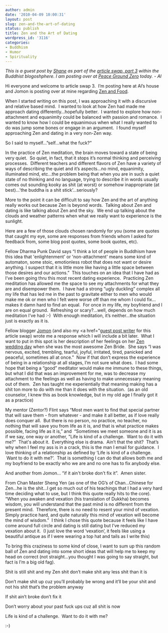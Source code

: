 ```yaml
---
author: admin
date: '2010-04-09 10:00:31'
layout: post
slug: zen-and-the-art-of-dating
status: publish
title: Zen and the Art of Dating
wordpress_id: '3116'
categories:
- Buddhism
- Humor
- Spirituality
---
```

<em>This is a guest post by <a href="http://zenfant.wordpress.com/about-zenfant/">Shane</a> as part of the <a href="http://preciousmetal.wordpress.com/2010/03/22/article-swap-pt-3-pairings-announced/">article swap, part 3</a> within the Buddhist blogoshphere. I am posting over at <a href="http://peacegroundzero.wordpress.com/">Peace Ground Zero</a> today. - Al</em>

Hi everyone and welcome to article swap 3.  I’m posting here at Al’s house and Jomon is posting over at mine regarding <a href="http://www.zenfant.wordpress.com/">Zen and Food</a>.

When I started writing on this post, I was approaching it with a discursive and relative based mind.  I wanted to look at how Zen had made me approach dating differently…hopefully better.  I wanted to explore how non-attachment and equanimity could be balanced with passion and romance.  I wanted to know how I could be equanimous when what I really wanted to do was jump some bones or engage in an argument.  I found myself approaching Zen and dating in a very non-Zen way.

So I said to myself…”self…what the fuck?”

In the practice of Zen meditation, the brain moves toward a state of being very quiet.  So quiet, in fact, that it stops it’s normal thinking and perceiving processes.  Different teachers and different flavors of Zen have a variety of ways of describing the quiet and it’s aspects…no mind, equanimity, illuminated mind, etc…the problem being that when you are in such a quiet state of no thinking and no language, trying to describe it in words usually comes out sounding kooky as shit (at worst) or somehow inappropriate (at best)…’the buddha is a shit stick’...seriously?

More to the point it can be difficult to say how Zen and the art of anything really works out because Zen is beyond words.  Talking about Zen and dating is like talking about Zen and the sky.  We end up talking about the clouds and weather patterns when what we really want to experience is the sunlight.

Here are a few of those clouds chosen randomly for you (some are quotes that caught my eye, some are responses from friends whom I asked for feedback from, some blog post quotes, some book quotes, etc).

Fellow Dharma Punk David says “I think a lot of people in Buddhism have this idea that 'enlightenment' or 'non-attachment' means some kind of automaton, some stoic, emotionless robot that does not want or desire anything. I suspect that it is little more like having a little space between those desires and our actions.”  This touches on an idea that I have had as I’ve been going thru this most recent dating experience.  Practicing Zen meditation has allowed me the space to see my attachments for what they are and disempower them.  I have had a strong “ugly duckling” complex all my life that has led me in the past to gravitate either to men who would make me ok or men who I felt were worse off than me whom I could fix…makes it damn hard to find an equal.  For once in my life, my boyfriend and I are on equal ground.  Refreshing or scary?...well, depends on how much meditation I’ve had :-)  With enough meditation, it’s neither…the situation just is exactly as it is.

Fellow blogger <a href="http://nothingtoattain.blogspot.com/">Jomon</a> (and also my <a href="<a href="http://www.zenfant.wordpress.com/">guest post writer</a> for this article swap) wrote me a response which I will include a bit later.  What I want to put in this spot is her description of her feelings on her <a href="http://nothingtoattain.blogspot.com/2008/06/happy-anniversary.html">Zen wedding day</a> when she was the most awesome Zen Bride.  She says “I was nervous, excited, trembling, tearful, joyful, irritated, tired, panicked and peaceful, sometimes all at once.”  Now if that don’t express the experience of being in a relationship at all stages, I’m not sure what does.  I had some hope that being a “good” meditator would make me immune to these things, but what I did that was an improvement for me, was to decrease my attachment to the feelings as well as having to make unnecessary meaning out of them.  Zen has taught me experientially that meaning making has a shit ton more to do with me than it does with the situation.  (as an old counselor, I knew this as book knowledge, but in my old age I finally got it as a practice)

My mentor (Zentor?) Flint says “Most men want to find that special partner that will save them - from whatever - and make it all better, as if love really does conquer all.  But there is no person, no practice, no teacher, no nothing that will save you from life as it is, and that is what practice makes possible, facing life as it is,” and  “Sometimes we meet someone and it is as if we say, one way or another, "Life is kind of a challenge.  Want to do it with me?"  That's about it.  Everything else is drama.  Ain’t that the shit?  That’s why when I feel my ass is in a crack, this is the man I email for guidance.  I love thinking of a relationship as defined by ‘Life is kind of a challenge.  Want to do it with me?’.  That is something I can do that allows both me and my boyfriend to be exactly who we are and no one has to fix anybody else.

And another from Jomon… “if it ain't broke don't fix it”.  Amen sister.

From Chan Master Sheng Yen (as one of the OG’s of Chan…Chinese for Zen…he is the shit…I get so much out of his teachings that I had a very hard time deciding what to use, but I think this quote really hits to the core).  “When you awaken and vexation (his translation of Dukkha) becomes wisdom, you will understand that the past mind is no different from the present mind.  Therefore, there is no need to resent your mind of vexation.  Simply practice hard, and quite naturally this mind of vexation will become the mind of wisdom.”  I think I chose this quote because it feels like I have come around full circle and dating is still dating but I’ve reduced my vexation about it.  (I just love the word ‘vexation’, it feels like using a beautiful antique as if I were wearing a top hat and tails as I write this)

To bring this craziness to some kind of close, I want to sum up this random ball of Zen and dating into some short ideas that will help me to keep my head on correct (not straight...you thought I was going to say straight, but fact is I’m a big old fag).

Shit is still shit and my Zen shit don’t make shit any less shit than it is

Don’t make shit up cuz you’ll probably be wrong and it’ll be your shit and not his shit that’s the problem anyway

If shit ain’t broke don’t fix it

Don’t worry about your past fuck ups cuz all shit is now

Life is kind of a challenge.  Want to do it with me?

:-)
